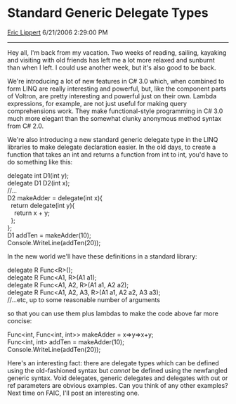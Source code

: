 <div id="page">

# Standard Generic Delegate Types

[Eric Lippert](https://social.msdn.microsoft.com/profile/Eric%20Lippert) 6/21/2006 2:29:00 PM

-----

<div id="content">

<div class="mine">

Hey all, I'm back from my vacation. Two weeks of reading, sailing, kayaking and visiting with old friends has left me a lot more relaxed and sunburnt than when I left. I could use another week, but it's also good to be back.

We're introducing a lot of new features in C\# 3.0 which, when combined to form LINQ are really interesting and powerful, but, like the component parts of Voltron, are pretty interesting and powerful just on their own. Lambda expressions, for example, are not just useful for making query comprehensions work. They make functional-style programming in C\# 3.0 much more elegant than the somewhat clunky anonymous method syntax from C\# 2.0.

We're also introducing a new standard generic delegate type in the LINQ libraries to make delegate declaration easier. In the old days, to create a function that takes an int and returns a function from int to int, you'd have to do something like this:

<span class="code">delegate int D1(int y);  
delegate D1 D2(int x);  
//...  
D2 makeAdder = delegate(int x){  
  return delegate(int y){  
    return x + y;  
  };  
};  
D1 addTen = makeAdder(10);  
Console.WriteLine(addTen(20));  
</span>

In the new world we'll have these definitions in a standard library:

<span class="code">delegate R Func\<R\>();  
delegate R Func\<A1, R\>(A1 a1);  
delegate R Func\<A1, A2, R\>(A1 a1, A2 a2);  
delegate R Func\<A1, A2, A3, R\>(A1 a1, A2 a2, A3 a3);  
//...etc, up to some reasonable number of arguments  
</span>

so that you can use them plus lambdas to make the code above far more concise:

<span class="code">Func\<int, Func\<int, int\>\> makeAdder = x=\>y=\>x+y;  
Func\<int, int\> addTen = makeAdder(10);  
Console.WriteLine(addTen(20));  
</span>

Here's an interesting fact: there are delegate types which can be defined using the old-fashioned syntax but *cannot* be defined using the newfangled generic syntax. Void delegates, generic delegates and delegates with out or ref parameters are obvious examples. Can you think of any other examples? Next time on FAIC, I'll post an interesting one. 

</div>

</div>

</div>

